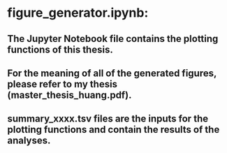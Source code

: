 # figure_generator.ipynb: 
## The Jupyter Notebook file contains the plotting functions of this thesis. 
## For the meaning of all of the generated figures, please refer to my thesis (master_thesis_huang.pdf).
## summary_xxxx.tsv files are the inputs for the plotting functions and contain the results of the analyses.

